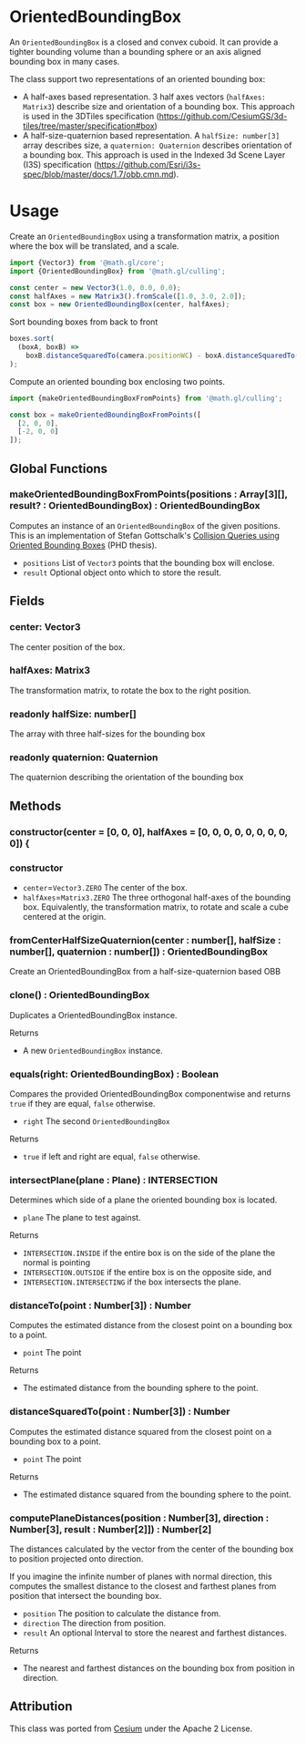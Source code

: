 # OrientedBoundingBox

An `OrientedBoundingBox` is a closed and convex cuboid. It can provide a tighter bounding volume than a bounding sphere or an axis aligned bounding box in many cases.

The class support two representations of an oriented bounding box:

- A half-axes based representation. 3 half axes vectors (`halfAxes: Matrix3`) describe size and orientation of a bounding box. This approach is used in the 3DTiles specification (https://github.com/CesiumGS/3d-tiles/tree/master/specification#box)
- A half-size-quaternion based representation. A `halfSize: number[3]` array describes size, a `quaternion: Quaternion` describes orientation of a bounding box. This approach is used in the Indexed 3d Scene Layer (I3S) specification (https://github.com/Esri/i3s-spec/blob/master/docs/1.7/obb.cmn.md).

# Usage

Create an `OrientedBoundingBox` using a transformation matrix, a position where the box will be translated, and a scale.

```js
import {Vector3} from '@math.gl/core';
import {OrientedBoundingBox} from '@math.gl/culling';

const center = new Vector3(1.0, 0.0, 0.0);
const halfAxes = new Matrix3().fromScale([1.0, 3.0, 2.0]);
const box = new OrientedBoundingBox(center, halfAxes);
```

Sort bounding boxes from back to front

```js
boxes.sort(
  (boxA, boxB) =>
    boxB.distanceSquaredTo(camera.positionWC) - boxA.distanceSquaredTo(camera.positionWC)
);
```

Compute an oriented bounding box enclosing two points.

```js
import {makeOrientedBoundingBoxFromPoints} from '@math.gl/culling';

const box = makeOrientedBoundingBoxFromPoints([
  [2, 0, 0],
  [-2, 0, 0]
]);
```

## Global Functions

### makeOrientedBoundingBoxFromPoints(positions : Array[3][], result? : OrientedBoundingBox) : OrientedBoundingBox

Computes an instance of an `OrientedBoundingBox` of the given positions.
This is an implementation of Stefan Gottschalk's [Collision Queries using Oriented Bounding Boxes](http://gamma.cs.unc.edu/users/gottschalk/main.pdf) (PHD thesis).

- `positions` List of `Vector3` points that the bounding box will enclose.
- `result` Optional object onto which to store the result.

## Fields

### center: Vector3

The center position of the box.

### halfAxes: Matrix3

The transformation matrix, to rotate the box to the right position.

### readonly halfSize: number[]

The array with three half-sizes for the bounding box

### readonly quaternion: Quaternion

The quaternion describing the orientation of the bounding box

## Methods

### constructor(center = [0, 0, 0], halfAxes = [0, 0, 0, 0, 0, 0, 0, 0, 0]) {

### constructor

- `center`=`Vector3.ZERO` The center of the box.
- `halfAxes`=`Matrix3.ZERO` The three orthogonal half-axes of the bounding box. Equivalently, the transformation matrix, to rotate and scale a cube centered at the origin.

### fromCenterHalfSizeQuaternion(center : number[], halfSize : number[], quaternion : number[]) : OrientedBoundingBox

Create an OrientedBoundingBox from a half-size-quaternion based OBB

### clone() : OrientedBoundingBox

Duplicates a OrientedBoundingBox instance.

Returns

- A new `OrientedBoundingBox` instance.

### equals(right: OrientedBoundingBox) : Boolean

Compares the provided OrientedBoundingBox componentwise and returns `true` if they are equal, `false` otherwise.

- `right` The second `OrientedBoundingBox`

Returns

- `true` if left and right are equal, `false` otherwise.

### intersectPlane(plane : Plane) : INTERSECTION

Determines which side of a plane the oriented bounding box is located.

- `plane` The plane to test against.

Returns

- `INTERSECTION.INSIDE` if the entire box is on the side of the plane the normal is pointing
- `INTERSECTION.OUTSIDE` if the entire box is on the opposite side, and
- `INTERSECTION.INTERSECTING` if the box intersects the plane.

### distanceTo(point : Number[3]) : Number

Computes the estimated distance from the closest point on a bounding box to a point.

- `point` The point

Returns

- The estimated distance from the bounding sphere to the point.

### distanceSquaredTo(point : Number[3]) : Number

Computes the estimated distance squared from the closest point on a bounding box to a point.

- `point` The point

Returns

- The estimated distance squared from the bounding sphere to the point.

### computePlaneDistances(position : Number[3], direction : Number[3], result : Number[2]]) : Number[2]

The distances calculated by the vector from the center of the bounding box to position projected onto direction.

If you imagine the infinite number of planes with normal direction, this computes the smallest distance to the closest and farthest planes from position that intersect the bounding box.

- `position` The position to calculate the distance from.
- `direction` The direction from position.
- `result` An optional Interval to store the nearest and farthest distances.

Returns

- The nearest and farthest distances on the bounding box from position in direction.

## Attribution

This class was ported from [Cesium](https://github.com/AnalyticalGraphicsInc/cesium) under the Apache 2 License.
